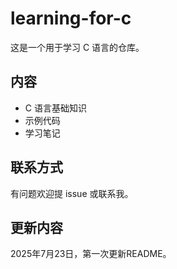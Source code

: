 # learning-for-c

这是一个用于学习 C 语言的仓库。

## 内容

- C 语言基础知识
- 示例代码
- 学习笔记

## 联系方式

有问题欢迎提 issue 或联系我。
## 更新内容
2025年7月23日，第一次更新README。